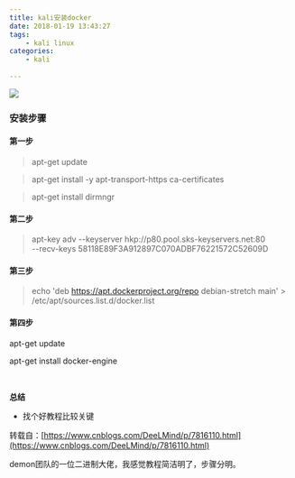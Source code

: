 ```yaml
---
title: kali安装docker
date: 2018-01-19 13:43:27
tags:  
	- kali linux
categories:
	- kali
	
---
```


![](https://github.com/sky666sec/sky666sec.github.io/blob/hexo/Figure%20Bed/006Y6f53gy1fnmq4jq021j30a905l0ta.jpg?raw=true)

<!--more-->

### 安装步骤

#### 第一步

>apt-get update

>apt-get install -y apt-transport-https ca-certificates

>apt-get install dirmngr


#### 第二步

>apt-key adv --keyserver hkp://p80.pool.sks-keyservers.net:80 \
--recv-keys 58118E89F3A912897C070ADBF76221572C52609D

#### 第三步

>echo 'deb https://apt.dockerproject.org/repo debian-stretch main' > \
/etc/apt/sources.list.d/docker.list


#### 第四步

apt-get update
 
 
apt-get install docker-engine
 


</br>

**总结**

- 找个好教程比较关键

转载自：[https://www.cnblogs.com/DeeLMind/p/7816110.html](https://www.cnblogs.com/DeeLMind/p/7816110.html)

 demon团队的一位二进制大佬，我感觉教程简洁明了，步骤分明。